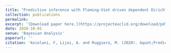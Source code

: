 ```yaml
---
title: "Predictive inference with Fleming-Viot driven dependent Dirichlet processes"
collection: publications
permalink: 
excerpt: '[Download paper here.](https://projecteuclid.org/download/pdfview_1/euclid.ba/1588125765)'
date: 2020-10-01
venue: 'Bayesian Analysis'
paperurl: ''
citation: 'Ascolani, F, Lijoi, A. and Ruggiero, M. (2020). &quot;Predictive inference with Fleming-Viot driven dependent Dirichlet processes.&quot; <i>Bayesian Analysis</i>. In press.'
---
```


